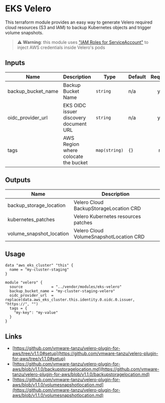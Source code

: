 # EKS Velero

This terraform module provides an easy way to generate Velero required cloud resources (S3 and IAM) to backup
Kubernetes objects and trigger volume snapshots.

> ⚠️ **Warning**: this module uses ["IAM Roles for
> ServiceAccount"](https://docs.aws.amazon.com/eks/latest/userguide/iam-roles-for-service-accounts.html) to inject AWS credentials inside Velero's pods



## Inputs

| Name                 | Description                            | Type          | Default | Required |
| -------------------- | -------------------------------------- | ------------- | ------- | :------: |
| backup\_bucket\_name | Backup Bucket Name                     | `string`      | n/a     |   yes    |
| oidc\_provider\_url  | EKS OIDC issuer discovery document URL | `string`      | n/a     |   yes    |
| tags                 | AWS Region where colocate the bucket   | `map(string)` | `{}`    |   no     |

## Outputs

| Name                       | Description                             |
| -------------------------- | --------------------------------------- |
| backup\_storage\_location  | Velero Cloud BackupStorageLocation CRD  |
| kubernetes\_patches        | Velero Kubernetes resources patches     |
| volume\_snapshot\_location | Velero Cloud VolumeSnapshotLocation CRD |

## Usage

```hcl
data "aws_eks_cluster" "this" {
  name = "my-cluster-staging"
}

module "velero" {
  source             = "../vendor/modules/eks-velero"
  backup_bucket_name = "my-cluster-staging-velero"
  oidc_provider_url  = replace(data.aws_eks_cluster.this.identity.0.oidc.0.issuer, "https://", "")
  tags = {
    "my-key": "my-value"
  }
}
```

## Links

- [https://github.com/vmware-tanzu/velero-plugin-for-aws/tree/v1.1.0#setup](https://github.com/vmware-tanzu/velero-plugin-for-aws/tree/v1.1.0#setup)
- [https://github.com/vmware-tanzu/velero-plugin-for-aws/blob/v1.1.0/backupstoragelocation.md](https://github.com/vmware-tanzu/velero-plugin-for-aws/blob/v1.1.0/backupstoragelocation.md)
- [https://github.com/vmware-tanzu/velero-plugin-for-aws/blob/v1.1.0/volumesnapshotlocation.md](https://github.com/vmware-tanzu/velero-plugin-for-aws/blob/v1.1.0/volumesnapshotlocation.md)
